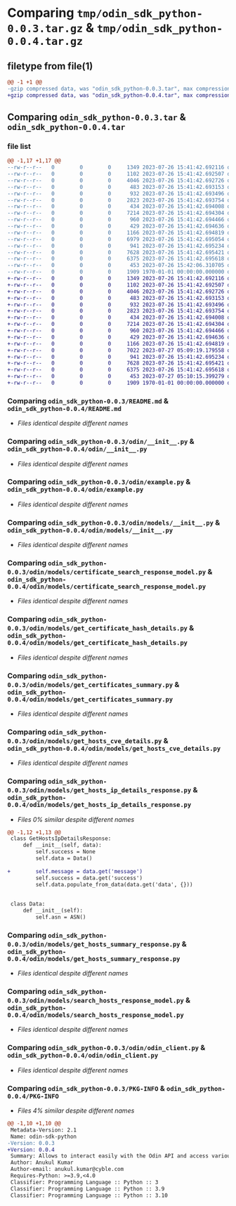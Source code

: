 # Comparing `tmp/odin_sdk_python-0.0.3.tar.gz` & `tmp/odin_sdk_python-0.0.4.tar.gz`

## filetype from file(1)

```diff
@@ -1 +1 @@
-gzip compressed data, was "odin_sdk_python-0.0.3.tar", max compression
+gzip compressed data, was "odin_sdk_python-0.0.4.tar", max compression
```

## Comparing `odin_sdk_python-0.0.3.tar` & `odin_sdk_python-0.0.4.tar`

### file list

```diff
@@ -1,17 +1,17 @@
--rw-r--r--   0        0        0     1349 2023-07-26 15:41:42.692116 odin_sdk_python-0.0.3/README.md
--rw-r--r--   0        0        0     1102 2023-07-26 15:41:42.692507 odin_sdk_python-0.0.3/odin/__init__.py
--rw-r--r--   0        0        0     4046 2023-07-26 15:41:42.692726 odin_sdk_python-0.0.3/odin/example.py
--rw-r--r--   0        0        0      483 2023-07-26 15:41:42.693153 odin_sdk_python-0.0.3/odin/exceptions.py
--rw-r--r--   0        0        0      932 2023-07-26 15:41:42.693496 odin_sdk_python-0.0.3/odin/models/__init__.py
--rw-r--r--   0        0        0     2823 2023-07-26 15:41:42.693754 odin_sdk_python-0.0.3/odin/models/certificate_search_response_model.py
--rw-r--r--   0        0        0      434 2023-07-26 15:41:42.694008 odin_sdk_python-0.0.3/odin/models/get_certificate_count.py
--rw-r--r--   0        0        0     7214 2023-07-26 15:41:42.694304 odin_sdk_python-0.0.3/odin/models/get_certificate_hash_details.py
--rw-r--r--   0        0        0      960 2023-07-26 15:41:42.694466 odin_sdk_python-0.0.3/odin/models/get_certificates_summary.py
--rw-r--r--   0        0        0      429 2023-07-26 15:41:42.694636 odin_sdk_python-0.0.3/odin/models/get_host_count.py
--rw-r--r--   0        0        0     1166 2023-07-26 15:41:42.694819 odin_sdk_python-0.0.3/odin/models/get_hosts_cve_details.py
--rw-r--r--   0        0        0     6979 2023-07-26 15:41:42.695054 odin_sdk_python-0.0.3/odin/models/get_hosts_ip_details_response.py
--rw-r--r--   0        0        0      941 2023-07-26 15:41:42.695234 odin_sdk_python-0.0.3/odin/models/get_hosts_summary_response.py
--rw-r--r--   0        0        0     7628 2023-07-26 15:41:42.695421 odin_sdk_python-0.0.3/odin/models/search_hosts_response_model.py
--rw-r--r--   0        0        0     6375 2023-07-26 15:41:42.695618 odin_sdk_python-0.0.3/odin/odin_client.py
--rw-r--r--   0        0        0      453 2023-07-26 15:42:06.310705 odin_sdk_python-0.0.3/pyproject.toml
--rw-r--r--   0        0        0     1909 1970-01-01 00:00:00.000000 odin_sdk_python-0.0.3/PKG-INFO
+-rw-r--r--   0        0        0     1349 2023-07-26 15:41:42.692116 odin_sdk_python-0.0.4/README.md
+-rw-r--r--   0        0        0     1102 2023-07-26 15:41:42.692507 odin_sdk_python-0.0.4/odin/__init__.py
+-rw-r--r--   0        0        0     4046 2023-07-26 15:41:42.692726 odin_sdk_python-0.0.4/odin/example.py
+-rw-r--r--   0        0        0      483 2023-07-26 15:41:42.693153 odin_sdk_python-0.0.4/odin/exceptions.py
+-rw-r--r--   0        0        0      932 2023-07-26 15:41:42.693496 odin_sdk_python-0.0.4/odin/models/__init__.py
+-rw-r--r--   0        0        0     2823 2023-07-26 15:41:42.693754 odin_sdk_python-0.0.4/odin/models/certificate_search_response_model.py
+-rw-r--r--   0        0        0      434 2023-07-26 15:41:42.694008 odin_sdk_python-0.0.4/odin/models/get_certificate_count.py
+-rw-r--r--   0        0        0     7214 2023-07-26 15:41:42.694304 odin_sdk_python-0.0.4/odin/models/get_certificate_hash_details.py
+-rw-r--r--   0        0        0      960 2023-07-26 15:41:42.694466 odin_sdk_python-0.0.4/odin/models/get_certificates_summary.py
+-rw-r--r--   0        0        0      429 2023-07-26 15:41:42.694636 odin_sdk_python-0.0.4/odin/models/get_host_count.py
+-rw-r--r--   0        0        0     1166 2023-07-26 15:41:42.694819 odin_sdk_python-0.0.4/odin/models/get_hosts_cve_details.py
+-rw-r--r--   0        0        0     7022 2023-07-27 05:09:19.179558 odin_sdk_python-0.0.4/odin/models/get_hosts_ip_details_response.py
+-rw-r--r--   0        0        0      941 2023-07-26 15:41:42.695234 odin_sdk_python-0.0.4/odin/models/get_hosts_summary_response.py
+-rw-r--r--   0        0        0     7628 2023-07-26 15:41:42.695421 odin_sdk_python-0.0.4/odin/models/search_hosts_response_model.py
+-rw-r--r--   0        0        0     6375 2023-07-26 15:41:42.695618 odin_sdk_python-0.0.4/odin/odin_client.py
+-rw-r--r--   0        0        0      453 2023-07-27 05:10:15.399279 odin_sdk_python-0.0.4/pyproject.toml
+-rw-r--r--   0        0        0     1909 1970-01-01 00:00:00.000000 odin_sdk_python-0.0.4/PKG-INFO
```

### Comparing `odin_sdk_python-0.0.3/README.md` & `odin_sdk_python-0.0.4/README.md`

 * *Files identical despite different names*

### Comparing `odin_sdk_python-0.0.3/odin/__init__.py` & `odin_sdk_python-0.0.4/odin/__init__.py`

 * *Files identical despite different names*

### Comparing `odin_sdk_python-0.0.3/odin/example.py` & `odin_sdk_python-0.0.4/odin/example.py`

 * *Files identical despite different names*

### Comparing `odin_sdk_python-0.0.3/odin/models/__init__.py` & `odin_sdk_python-0.0.4/odin/models/__init__.py`

 * *Files identical despite different names*

### Comparing `odin_sdk_python-0.0.3/odin/models/certificate_search_response_model.py` & `odin_sdk_python-0.0.4/odin/models/certificate_search_response_model.py`

 * *Files identical despite different names*

### Comparing `odin_sdk_python-0.0.3/odin/models/get_certificate_hash_details.py` & `odin_sdk_python-0.0.4/odin/models/get_certificate_hash_details.py`

 * *Files identical despite different names*

### Comparing `odin_sdk_python-0.0.3/odin/models/get_certificates_summary.py` & `odin_sdk_python-0.0.4/odin/models/get_certificates_summary.py`

 * *Files identical despite different names*

### Comparing `odin_sdk_python-0.0.3/odin/models/get_hosts_cve_details.py` & `odin_sdk_python-0.0.4/odin/models/get_hosts_cve_details.py`

 * *Files identical despite different names*

### Comparing `odin_sdk_python-0.0.3/odin/models/get_hosts_ip_details_response.py` & `odin_sdk_python-0.0.4/odin/models/get_hosts_ip_details_response.py`

 * *Files 0% similar despite different names*

```diff
@@ -1,12 +1,13 @@
 class GetHostsIpDetailsResponse:
     def __init__(self, data):
         self.success = None
         self.data = Data()
 
+        self.message = data.get('message')
         self.success = data.get('success')
         self.data.populate_from_data(data.get('data', {}))
 
 
 class Data:
     def __init__(self):
         self.asn = ASN()
```

### Comparing `odin_sdk_python-0.0.3/odin/models/get_hosts_summary_response.py` & `odin_sdk_python-0.0.4/odin/models/get_hosts_summary_response.py`

 * *Files identical despite different names*

### Comparing `odin_sdk_python-0.0.3/odin/models/search_hosts_response_model.py` & `odin_sdk_python-0.0.4/odin/models/search_hosts_response_model.py`

 * *Files identical despite different names*

### Comparing `odin_sdk_python-0.0.3/odin/odin_client.py` & `odin_sdk_python-0.0.4/odin/odin_client.py`

 * *Files identical despite different names*

### Comparing `odin_sdk_python-0.0.3/PKG-INFO` & `odin_sdk_python-0.0.4/PKG-INFO`

 * *Files 4% similar despite different names*

```diff
@@ -1,10 +1,10 @@
 Metadata-Version: 2.1
 Name: odin-sdk-python
-Version: 0.0.3
+Version: 0.0.4
 Summary: Allows to interact easily with the Odin API and access various cybersecurity services, certificate information, and more.
 Author: Anukul Kumar
 Author-email: anukul.kumar@cyble.com
 Requires-Python: >=3.9,<4.0
 Classifier: Programming Language :: Python :: 3
 Classifier: Programming Language :: Python :: 3.9
 Classifier: Programming Language :: Python :: 3.10
```

